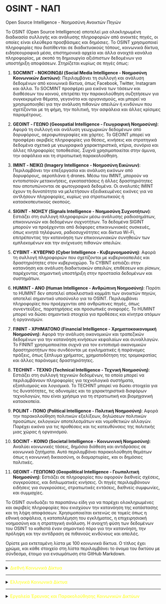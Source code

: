 # OSINT - ΝΑΠ

Open Source Intelligence - Νοημοσύνη Ανοικτών Πηγών

Το OSINT (Open Source Intelligence) αποτελεί μια ολοκληρωμένη διαδικασία συλλογής και ανάλυσης πληροφοριών από ανοικτές πηγές, οι οποίες είναι ελεύθερα προσβάσιμες και δημόσιες. Το OSINT χρησιμοποιεί πληροφορίες που διατίθενται σε διαδικτυακούς τόπους, κοινωνικά δίκτυα, ειδησεογραφικά μέσα, επιστημονικά αρχεία και άλλα ανοιχτά κανάλια πληροφορίας, με σκοπό τη δημιουργία αξιόπιστων δεδομένων για υποστήριξη αποφάσεων. Στηρίζεται κυρίως σε πηγές όπως:

1. **SOCMINT - ΝΟΚΟΙΝΩΔΙ (Social Media Intelligence - Νοημοσύνη Κοινωνικών Δικτύων)**: Περιλαμβάνει τη συλλογή και ανάλυση δεδομένων από κοινωνικά δίκτυα, όπως Facebook, Twitter, Instagram και άλλα. Το SOCMINT προσφέρει μια εικόνα των τάσεων και διαθέσεων του κοινού, επιτρέπει την παρακολούθηση συζητήσεων για συγκεκριμένα θέματα, γεγονότα και οργανισμούς, και μπορεί να χρησιμοποιηθεί για την ανάλυση πιθανών απειλών ή κινδύνων που σχετίζονται με τη φήμη, την πολιτική, την ασφάλεια και άλλες κρίσιμες παραμέτρους.

2. **GEOINT - ΓΕΩΝΟ (Geospatial Intelligence - Γεωγραφική Νοημοσύνη)**: Αφορά τη συλλογή και ανάλυση γεωχωρικών δεδομένων από δορυφόρους, αεροφωτογραφίες και χάρτες. Το GEOINT μπορεί να προσφέρει ακριβείς πληροφορίες για θέσεις, κινήσεις και στρατηγικά δεδομένα σχετικά με γεωγραφικά χαρακτηριστικά, κτίρια, συνόρια και άλλες πληροφορίες τοποθεσίας. Συχνά χρησιμοποιείται στην άμυνα, την ασφάλεια και τη στρατιωτική παρακολούθηση.

3. **IMINT - ΝΕΙΚΩ (Imagery Intelligence - Νοημοσύνη Εικώνων)**: Περιλαμβάνει την επεξεργασία και ανάλυση εικόνων από δορυφόρους, αεροπλάνα ή drones. Μέσω του IMINT, μπορούν να εντοπιστούν μετακινήσεις, εγκαταστάσεις ή άλλες δραστηριότητες που αποτυπώνονται σε φωτογραφικά δεδομένα. Οι αναλυτές IMINT έχουν τη δυνατότητα να μελετήσουν εξειδικευμένες εικόνες για να αντλήσουν πληροφορίες, κυρίως για στρατιωτικούς ή κατασκοπευτικούς σκοπούς.

4. **SIGINT - ΝΟΗΣΥ (Signals Intelligence - Νοημοσύνη Συχνοτήτων)**: Εστιάζει στη συλλογή πληροφοριών μέσω ανάλυσης ραδιοσημάτων, επικοινωνιών και δεδομένων συχνοτήτων. Τα δεδομένα SIGINT μπορούν να προέρχονται από διάφορες επικοινωνιακές συσκευές, όπως κινητά τηλέφωνα, ραδιοσυχνότητες και δίκτυα Wi-Fi, επιτρέποντας την κατανόηση των επικοινωνιακών συνηθειών των εμπλεκομένων και την ανίχνευση πιθανών απειλών.

5. **CYBINT - ΚΥΒΕΡΝΟ (Cyber Intelligence - Κυβερνοημοσύνη)**: Αφορά τη συλλογή πληροφοριών που σχετίζονται με κυβερνοαπειλές και δραστηριότητες στον κυβερνοχώρο. Το CYBINT εστιάζει στην κατανόηση και ανάλυση διαδικτυακών απειλών, επιθέσεων και ρίσκων, παρέχοντας σημαντική υποστήριξη στην προστασία δεδομένων και συστημάτων.

6. **HUMINT - ΑΝΟ (Human Intelligence - Ανθρώπινη Νοημοσύνη)**: Παρότι το HUMINT δεν αποτελεί αποκλειστικά κομμάτι των ανοικτών πηγών, αποτελεί σημαντικό υποσύνολο για το OSINT. Περιλαμβάνει πληροφορίες που προέρχονται από ανθρώπινες πηγές, όπως συνεντεύξεις, παρατηρήσεις και προσωπικές αναφορές. Το HUMINT μπορεί να δώσει σημαντικά στοιχεία για προθέσεις και κίνητρα ατόμων ή οργανισμών.

7. **FININT - ΧΡΗΜΑΤΟΝΟ (Financial Intelligence - Χρηματοκοικονομική Νοημοσύνη)**: Αφορά την ανάλυση οικονομικών και τραπεζικών δεδομένων για την κατανόηση κινήσεων κεφαλαίων και συναλλαγών. Το FININT χρησιμοποιείται συχνά για τον εντοπισμό οικονομικών δραστηριοτήτων που συνδέονται με εγκληματικές ή παράνομες πράξεις, όπως ξέπλυμα χρήματος, χρηματοδότηση της τρομοκρατίας και άλλες παράνομες δραστηριότητες.

8. **TECHINT - ΤΕΧΝΟ (Technical Intelligence - Τεχνική Νοημοσύνη)**: Εστιάζει στη συλλογή τεχνικών δεδομένων, τα οποία μπορεί να περιλαμβάνουν πληροφορίες για τεχνολογικά συστήματα, εξοπλισμούς και λογισμικά. Το TECHINT μπορεί να δώσει στοιχεία για τις δυνατότητες, τις αδυναμίες και τα χαρακτηριστικά διαφόρων τεχνολογιών, που είναι χρήσιμα για τη στρατιωτική και βιομηχανική κατασκοπεία.

9. **POLINT - ΠΟΝΟ (Political Intelligence - Πολιτική Νοημοσύνη)**: Αφορά την παρακολούθηση πολιτικών εξελίξεων, δηλώσεων πολιτικών προσώπων, εκλογικών αποτελεσμάτων και νομοθετικών αλλαγών. Παρέχει εικόνα για τις προθέσεις και τις κατευθύνσεις της πολιτικής μιας χώρας ή οργανισμού.

10. **SOCINT - ΚΟΙΝΟ (Societal Intelligence - Κοινωνινκή Νοημοσύνη)**: Αναλύει κοινωνικές τάσεις, δημόσια διάθεση και αντιδράσεις σε κοινωνικά ζητήματα. Αυτό περιλαμβάνει παρακολούθηση θεμάτων όπως η κοινωνική δικαιοσύνη, οι διαμαρτυρίες, και οι δημόσιες πολιτικές.

11. **GEOINT - ΓΕΩΠΟΝΟ (Geopolitical Intelligence - Γεωπολιτική Νοημοσύνη)**: Εστιάζει σε πληροφορίες που αφορούν διεθνείς σχέσεις, συγκρούσεις, και διπλωματικές κινήσεις. Οι πηγές περιλαμβάνουν ειδήσεις για συγκρούσεις, στρατιωτικές εντάσεις, διεθνείς συμφωνίες, και συμμαχίες.

Το OSINT συνδυάζει τα παραπάνω είδη για να παρέχει ολοκληρωμένες και ακριβείς πληροφορίες που ενισχύουν την κατανόηση της κατάστασης και τη λήψη αποφάσεων. Χρησιμοποιείται εκτενώς σε τομείς όπως η εθνική ασφάλεια, η καταπολέμηση του εγκλήματος, η επιχειρησιακή νοημοσύνη και η στρατηγική ανάλυση. Η ανοιχτή φύση των δεδομένων του OSINT το καθιστά έναν σημαντικό πόρο για την κατανόηση, την πρόληψη και την αντίδραση σε πιθανούς κινδύνους και απειλές.

Ορίστε μια εκτεταμένη λίστα με 100 κοινωνικά δίκτυα. Ο τίτλος έχει χρώμα, και κάθε στοιχείο στη λίστα περιλαμβάνει το όνομα του δικτύου με σύνδεσμο, έτοιμο για ενσωμάτωση στο GitHub Markdown.

---

<details>
  <summary><span style="color:yellow">Διεθνή Κοινωνικά Δίκτυα</span></summary>

1. Ameba: [Ameba](https://ameba.jp)
2. Badoo: [Badoo](https://badoo.com)
3. Band: [Band](https://band.us)
4. Behance: [Behance](https://www.behance.net)
5. BiP: [BiP](https://bip.com)
6. Blogger: [Blogger](https://www.blogger.com)
7. Clubhouse: [Clubhouse](https://www.joinclubhouse.com)
8. Couchsurfing: [Couchsurfing](https://www.couchsurfing.com)
9. DailyMotion: [DailyMotion](https://www.dailymotion.com)
10. DeviantArt: [DeviantArt](https://www.deviantart.com)
11. Diaspora*: [Diaspora](https://diasporafoundation.org)
12. Discord: [Discord](https://discord.com)
13. Douban: [Douban](https://www.douban.com)
14. Ello: [Ello](https://ello.co)
15. Epernicus: [Epernicus](https://epernicus.com)
16. EyeEm: [EyeEm](https://www.eyeem.com)
17. Facebook: [Facebook](https://www.facebook.com)
18. Flickr: [Flickr](https://www.flickr.com)
19. Flipboard: [Flipboard](https://flipboard.com)
20. Foursquare: [Foursquare](https://foursquare.com)
21. Gab: [Gab](https://gab.com)
22. GaGaGoolala: [GaGaGoolala](https://www.gagoolala.com)
23. Goodreads: [Goodreads](https://www.goodreads.com)
24. Grindr: [Grindr](https://www.grindr.com)
25. Hi5: [Hi5](https://www.hi5.com)
26. Houseparty: [Houseparty](https://houseparty.com)
27. Instagram: [Instagram](https://www.instagram.com)
28. IRCCloud: [IRCCloud](https://www.irccloud.com)
29. Jodel: [Jodel](https://jodel-app.com)
30. Kakaotalk: [Kakaotalk](https://www.kakao.com/talk)
31. Kik: [Kik](https://www.kik.com)
32. Kwai: [Kwai](https://www.kwai.com)
33. Last.fm: [Last.fm](https://www.last.fm)
34. Letterboxd: [Letterboxd](https://letterboxd.com)
35. LinkedIn: [LinkedIn](https://www.linkedin.com)
36. Line: [Line](https://line.me)
37. Mastodon: [Mastodon](https://mastodon.social)
38. Medium: [Medium](https://medium.com)
39. MeWe: [MeWe](https://mewe.com)
40. Mix: [Mix](https://mix.com)
41. MocoSpace: [MocoSpace](https://www.mocospace.com)
42. Myspace: [Myspace](https://myspace.com)
43. Naver Blog: [Naver Blog](https://blog.naver.com)
44. Nextdoor: [Nextdoor](https://nextdoor.com)
45. Odnoklassniki: [Odnoklassniki](https://ok.ru)
46. OnlyFans: [OnlyFans](https://onlyfans.com)
47. Parler: [Parler](https://parler.com)
48. Patreon: [Patreon](https://www.patreon.com)
49. Pinterest: [Pinterest](https://www.pinterest.com)
50. Plurk: [Plurk](https://www.plurk.com)
51. Quora: [Quora](https://www.quora.com)
52. Reddit: [Reddit](https://www.reddit.com)
53. Renren: [Renren](http://renren.com)
54. Rumble: [Rumble](https://rumble.com)
55. Signal: [Signal](https://signal.org)
56. Sina Weibo: [Sina Weibo](https://weibo.com)
57. Skype: [Skype](https://www.skype.com)
58. Snapchat: [Snapchat](https://www.snapchat.com)
59. SoundCloud: [SoundCloud](https://soundcloud.com)
60. Spaces: [Spaces](https://spaces.byjoomla.com)
61. Steemit: [Steemit](https://steemit.com)
62. Tagged: [Tagged](https://www.tagged.com)
63. Telegram: [Telegram](https://telegram.org)
64. Tiktok: [TikTok](https://www.tiktok.com)
65. Tinder: [Tinder](https://tinder.com)
66. Tsu: [Tsu](https://tsu.co)
67. Tumblr: [Tumblr](https://www.tumblr.com)
68. Twitch: [Twitch](https://www.twitch.tv)
69. Twitter: [Twitter](https://www.twitter.com)
70. Twoo: [Twoo](https://www.twoo.com)
71. VKontakte: [VKontakte](https://vk.com)
72. Vero: [Vero](https://www.vero.co)
73. Vimeo: [Vimeo](https://vimeo.com)
74. Vine: [Vine](https://vine.co)
75. Viber: [Viber](https://www.viber.com)
76. Wattpad: [Wattpad](https://www.wattpad.com)
77. WeChat: [WeChat](https://www.wechat.com)
78. WhatsApp: [WhatsApp](https://www.whatsapp.com)
79. Whisper: [Whisper](https://whisper.sh)
80. Xing: [Xing](https://www.xing.com)
81. Yik Yak: [Yik Yak](https://yikyakapp.com)
82. YouNow: [YouNow](https://www.younow.com)
83. YouTube: [YouTube](https://www.youtube.com)
84. Zing Me: [Zing Me](https://me.zing.vn)
85. Zoosk: [Zoosk](https://www.zoosk.com)
86. Zomato: [Zomato](https://www.zomato.com)
87. iTalki: [iTalki](https://www.italki.com)
88. Couchsurfing: [Couchsurfing](https://www.couchsurfing.com)
89. Rave: [Rave](https://www.rave.io)
90. Poparazzi: [Poparazzi](https://poparazzi.com)
91. Nextdoor: [Nextdoor](https://nextdoor.com)
92. Soundtrap: [Soundtrap](https://www.soundtrap.com)
93. Hoop: [Hoop](https://hoop.club)
94. TikFollowers: [TikFollowers](https://tikfollowers.com)
95. Hoop: [Hoop](https://hoop.club)
96. Weibo: [Weibo](https://www.weibo.com)
97. Vero: [Vero](https://www.vero.co)
98. DLive: [DLive](https://dlive.tv)
99. CloutHub: [CloutHub](https://www.clouthub.com)
100. Minds: [Minds](https://www.minds.com)

</details>

---

<details>
  <summary><span style="color:yellow">Ελληνικά Κοινωνικά Δίκτυα</span></summary>

- Zoo.gr: [Zoo.gr](https://www.zoo.gr)
- Sxeseis.gr: [Sxeseis.gr](https://www.sxeseis.gr)
- Greek-Chat.gr: [Greek-Chat.gr](https://www.greek-chat.gr)
- Oikonomologos.gr: [Oikonomologos.gr](https://www.oikonomologos.gr)
- Badoo (Ελλάδα): [Badoo](https://badoo.com/el/)
- GayHellas.gr: [GayHellas.gr](https://www.gayhellas.gr)
- Erodate.gr: [Erodate.gr](https://www.erodate.gr)
- Ksilokarpi.gr: [Ksilokarpi.gr](https://www.ksilokarpi.gr)
- Zougla Forum: [Zougla Forum](https://www.zougla.gr/forum)
- Radiofono.gr (Κοινότητα ραδιοφωνικών σταθμών): [Radiofono.gr](https://www.radiofono.gr)
- Pathfinder Forum (ανενεργό αλλά ιστορικά σημαντικό): [Pathfinder Forum](https://www.pathfinder.gr)
- Zoom Video Communications (χρησιμοποιείται ευρέως στην Ελλάδα): [Zoom](https://zoom.us)
- eThemis (κοινωνικό δίκτυο νομικών): [eThemis](https://ethemis.gr)

</details>

---

<details>
  <summary><span style="color:yellow">Εργαλεία Έρευνας και Παρακολούθησης Κοινωνικών Δικτύων</span></summary>

---

  <details>
    <summary>Δωρεάν 100%</summary>

1. Followerwonk: [Followerwonk](https://followerwonk.com)
2. Google Alerts: [Google Alerts](https://www.google.com/alerts)
3. IFTTT (για αυτοματισμούς): [IFTTT](https://ifttt.com)
4. Meta Business Suite (για Facebook και Instagram): [Meta Business Suite](https://business.facebook.com)
5. Social Mention: [Social Mention](http://www.socialmention.com)
6. TweetDeck (μόνο για Twitter): [TweetDeck](https://tweetdeck.twitter.com)
7. Social Search: [Social Search](http://social-searcher.com/social-search/)
8. Twitonomy: [Twitonomy](https://www.twitonomy.com)
9. Hootsuite (δωρεάν έκδοση): [Hootsuite](https://hootsuite.com)
10. BuzzSumo (δωρεάν έκδοση): [BuzzSumo](https://buzzsumo.com)
11. Talkwalker Alerts (δωρεάν έκδοση): [Talkwalker Alerts](https://www.talkwalker.com/alerts)
12. Foller.me: [Foller.me](https://foller.me)
13. Hashtagify: [Hashtagify](https://hashtagify.me)
14. SocialBee (δωρεάν δοκιμή): [SocialBee](https://socialbee.io)
15. Mention (δωρεάν έκδοση με περιορισμούς): [Mention](https://mention.com)
16. Keyhole (δωρεάν δοκιμή): [Keyhole](https://keyhole.co)
17. Reputology: [Reputology](https://www.reputology.com)
18. Iconosquare (δωρεάν δοκιμή για Instagram): [Iconosquare](https://pro.iconosquare.com)
19. Twitter Search: [Twitter Search](https://twitter.com/search-home)
20. Reddit Search: [Reddit Search](https://www.reddit.com)
21. Socialbakers (δωρεάν με περιορισμούς): [Socialbakers](https://www.socialbakers.com)
22. Commun.it (για Twitter): [Commun.it](https://commun.it)

  </details>

---

  <details>
    <summary>Με δοκιμαστική περίοδο</summary>

1. AgoraPulse: [AgoraPulse](https://www.agorapulse.com)
2. Brand24: [Brand24](https://brand24.com)
3. BuzzSumo: [BuzzSumo](https://buzzsumo.com)
4. Hootsuite: [Hootsuite](https://hootsuite.com)
5. Mention (δωρεάν έκδοση με περιορισμούς): [Mention](https://mention.com)
6. Talkwalker Alerts (δωρεάν έκδοση με περιορισμούς): [Talkwalker Alerts](https://www.talkwalker.com/alerts)
7. Twitonomy (δωρεάν έκδοση με περιορισμούς): [Twitonomy](https://www.twitonomy.com)
8. Semrush (με περιορισμένη δωρεάν περίοδο): [Semrush](https://www.semrush.com)
9. Brandwatch: [Brandwatch](https://www.brandwatch.com)
10. Spredfast: [Spredfast](https://www.spredfast.com)
11. Zoho Social: [Zoho Social](https://www.zoho.com/social)
12. NetBase: [NetBase](https://www.netbase.com)
13. BuzzSumo (με περιορισμένη χρήση για δωρεάν χρήστες): [BuzzSumo](https://buzzsumo.com)
14. Keyhole (πληρωμή ή δωρεάν δοκιμή): [Keyhole](https://keyhole.co)
15. Hootsuite (με δωρεάν δοκιμαστική περίοδο): [Hootsuite](https://hootsuite.com)

  </details>

  ---

  <details>
    <summary>Επί πληρωμή</summary>

1. Awario: [Awario](https://awario.com)
2. Keyhole: [Keyhole](https://keyhole.co)
3. NetBase: [NetBase](https://www.netbase.com)
4. Sprout Social: [Sprout Social](https://sproutsocial.com)
5. Brandwatch: [Brandwatch](https://www.brandwatch.com)
6. Meltwater: [Meltwater](https://www.meltwater.com)
7. Agorapulse: [Agorapulse](https://www.agorapulse.com)
8. BuzzSumo Pro: [BuzzSumo Pro](https://buzzsumo.com)
9. Meltwater Social: [Meltwater Social](https://www.meltwater.com)
10. Socialbakers (πλήρης έκδοση): [Socialbakers](https://www.socialbakers.com)
11. HubSpot: [HubSpot](https://www.hubspot.com)
12. CrowdTangle: [CrowdTangle](https://www.crowdtangle.com)
13. BrandMentions: [BrandMentions](https://www.brandmentions.com)
14. Sprinklr: [Sprinklr](https://www.sprinklr.com)
15. Social Studio (Salesforce): [Social Studio](https://www.salesforce.com/products/social-studio)
16. Talkwalker (πληρωμή): [Talkwalker](https://www.talkwalker.com)
17. Pulsar: [Pulsar](https://www.pulsarplatform.com)
18. Radian6 (Salesforce): [Radian6](https://www.salesforce.com/products/radian6)
19. Socialbakers (πληρωμή): [Socialbakers](https://www.socialbakers.com)
20. Traackr: [Traackr](https://www.traackr.com)
21. Meltwater Insights: [Meltwater Insights](https://www.meltwater.com)
22. Hootsuite Pro: [Hootsuite Pro](https://hootsuite.com)
23. Falcon.io: [Falcon.io](https://www.falcon.io)
24. Influencity: [Influencity](https://www.influencity.com)
25. Brandwatch Consumer Research: [Brandwatch Consumer Research](https://www.brandwatch.com)
26. Sprinklr Social Media Management: [Sprinklr](https://www.sprinklr.com)
27. SocialFlow: [SocialFlow](https://www.socialflow.com)
28. Khoros: [Khoros](https://www.khoros.com)
29. Mentionlytics: [Mentionlytics](https://mentionlytics.com)
30. Zoho Social (Premium): [Zoho Social](https://www.zoho.com/social)
31. TrendKite (PR Newswire): [TrendKite](https://www.trendkite.com)
32. Viralheat: [Viralheat](https://www.viralheat.com)

  </details>

---

<details>
  <summary><span style="color:yellow">Εξερευνώντας Ετικέτες #</span></summary>

1. [All Hashtag](https://www.all-hashtag.com)
2. [Hashtagify](https://hashtagify.me)
3. [RiteTag](https://ritetag.com)
4. [Trendsmap](https://www.trendsmap.com)
5. [Hashtags.org](http://hashtags.org)
6. [Tweetreach](https://tweetreach.com)
7. [Hashtag Generator](https://www.hashtaggenerator.com)
8. [Hashtagsforlikes](https://www.hashtagsforlikes.co)
9. [TagBlender](http://www.tagblender.net)
10. [Instavast Hashtag Generator](https://instavast.com/tools/hashtag-generator/)
11. [Top Hashtags](https://www.top-hashtags.com)
12. [HashMe](https://hashmeapp.com)
13. [Influence.co](https://influence.co)
14. [Hashtag Battle](https://www.hashtagbattle.com)
15. [HashAtIt](https://www.hashatit.com)
16. [BuzzSumo](https://buzzsumo.com)
17. [Social Search](https://www.social-search.com)
18. [MetaHashtags](https://metahashtags.com)
19. [Hashtag Lookup](https://hashtaglookup.com)
20. [Tagboard](https://tagboard.com)
21. [Hootsuite](https://hootsuite.com)
22. [Socialert](https://socialert.net)
23. [Keyhole](https://keyhole.co)
24. [Seekmetrics Hashtag Generator](https://seekmetrics.com)
25. [Hashlookup](https://hashlookup.com)
26. [Simply Measured](https://simplymeasured.com)
27. [Twubs](https://www.twubs.com)
28. [Followerwonk](https://followerwonk.com)
29. [Hashtagify Pro](https://hashtagify.me)
30. [Twitter Advanced Search](https://twitter.com/search-advanced)

</details>

---

<details>
  <summary><span style="color:yellow">Εργαλεία για τα Κοινωνικά Δίκτυα</span></summary>

  <details>
    <summary>1. [Trends24](https://www.trends24.in)</summary>
    Ιστότοπος για ανάλυση τάσεων κοινωνικών δικτύων σε πραγματικό χρόνο. Εξετάζει τις δημοφιλείς συζητήσεις και λέξεις-κλειδιά.
  </details>

  <details>
    <summary>2. [Hashtagify](https://hashtagify.me)</summary>
    Ανάλυση δημοφιλών hashtags και τάσεων στα κοινωνικά δίκτυα.
  </details>

  <details>
    <summary>3. [BuzzSumo](https://buzzsumo.com)</summary>
    Εργαλείο για ανάλυση περιεχομένου και κοινωνικών τάσεων σε πλατφόρμες όπως Twitter, Facebook και άλλες.
  </details>

  <details>
    <summary>4. [Socialbakers](https://www.socialbakers.com)</summary>
    Ανάλυση της κοινωνικής απόδοσης και παρακολούθηση του ανταγωνισμού.
  </details>

  <details>
    <summary>5. [Keyhole](https://keyhole.co)</summary>
    Ανάλυση hashtag, mentions, και trends στα κοινωνικά δίκτυα σε πραγματικό χρόνο.
  </details>

  <details>
    <summary>6. [Mention](https://mention.com)</summary>
    Εργαλείο παρακολούθησης κοινωνικών μέσων που προσφέρει αναλύσεις αναφορών και ανταγωνιστικών δεδομένων.
  </details>

  <details>
    <summary>7. [Sprout Social](https://sproutsocial.com)</summary>
    Εργαλείο για τη διαχείριση κοινωνικών δικτύων με αναλύσεις για τις δραστηριότητες στα κοινωνικά μέσα.
  </details>

  <details>
    <summary>8. [Talkwalker](https://www.talkwalker.com)</summary>
    Ανάλυση κοινωνικών μέσων, διαχείριση δεδομένων και παρακολούθηση συζητήσεων.
  </details>

  <details>
    <summary>9. [Agorapulse](https://www.agorapulse.com)</summary>
    Σύνθεση αναφορών και στατιστικών για τις κοινωνικές δραστηριότητες και αναλύσεις κοινωνικών δεδομένων.
  </details>

  <details>
    <summary>10. [Tweetreach](https://tweetreach.com)</summary>
    Ανάλυση της εμβέλειας των tweets και των hashtags στο Twitter.
  </details>

  <details>
    <summary>11. [Hootsuite](https://hootsuite.com)</summary>
    Εργαλείο διαχείρισης κοινωνικών μέσων και ανάλυσης του περιεχομένου και των trends.
  </details>

  <details>
    <summary>12. [Social Mention](http://socialmention.com)</summary>
    Ιστότοπος που προσφέρει ανάλυση για τις αναφορές στα κοινωνικά δίκτυα και τις πλατφόρμες κοινωνικής αναγνώρισης.
  </details>

  <details>
    <summary>13. [Brandwatch](https://www.brandwatch.com)</summary>
    Εργαλείο παρακολούθησης κοινωνικών μέσων και ανάλυσης των τάσεων της αγοράς.
  </details>

  <details>
    <summary>14. [Zoho Social](https://www.zoho.com/social)</summary>
    Εργαλείο που συνδυάζει κοινωνικά δεδομένα με αναλυτικές πληροφορίες για τη βελτίωση της στρατηγικής στα κοινωνικά δίκτυα.
  </details>

  <details>
    <summary>15. [Rival IQ](https://www.rivaliq.com)</summary>
    Ανάλυση ανταγωνιστικών δεδομένων για τα κοινωνικά δίκτυα και την αποτελεσματικότητα της στρατηγικής.
  </details>

  <details>
    <summary>16. [Quintly](https://www.quintly.com)</summary>
    Ανάλυση της απόδοσης κοινωνικών δικτύων, παρακολούθηση και σύγκριση του ανταγωνισμού.
  </details>

  <details>
    <summary>17. [Meltwater](https://www.meltwater.com)</summary>
    Εργαλείο για παρακολούθηση, ανάλυση και αναφορά περιεχομένου και αναφορών σε κοινωνικά δίκτυα.
  </details>

  <details>
    <summary>18. [BuzzSumo](https://buzzsumo.com)</summary>
    Εργαλείο ανάλυσης για την παρακολούθηση δημοφιλών θεμάτων και περιεχομένου στα κοινωνικά δίκτυα.
  </details>

  <details>
    <summary>19. [Sprinklr](https://www.sprinklr.com)</summary>
    Εργαλείο για διαχείριση, ανάλυση και βελτιστοποίηση του περιεχομένου στα κοινωνικά δίκτυα.
  </details>

  <details>
    <summary>20. [Followerwonk](https://followerwonk.com)</summary>
    Εργαλείο ανάλυσης για το Twitter, με δυνατότητες ανάλυσης προφίλ, αναζητήσεων και συνδέσεων.
  </details>

  <details>
    <summary>21. [Buffer](https://buffer.com)</summary>
    Ανάλυση της απόδοσης των κοινωνικών δικτύων και στρατηγικών κοινοποίησης περιεχομένου.
  </details>

  <details>
    <summary>22. [Iconosquare](https://pro.iconosquare.com)</summary>
    Εργαλείο ανάλυσης και διαχείρισης για Instagram και Facebook.
  </details>

  <details>
    <summary>23. [Tweetdeck](https://tweetdeck.twitter.com)</summary>
    Διαχείριση και παρακολούθηση του Twitter σε πραγματικό χρόνο.
  </details>

  <details>
    <summary>24. [Post Planner](https://www.postplanner.com)</summary>
    Διαχείριση και ανάλυση περιεχομένου για το Facebook.
  </details>

  <details>
    <summary>25. [Nuzzel](https://nuzzel.com)</summary>
    Εργαλείο για παρακολούθηση ειδήσεων και κοινωνικών δικτύων, επισημαίνοντας δημοφιλή άρθρα.
  </details>

  <details>
    <summary>26. [BuzzSumo](https://buzzsumo.com)</summary>
    Εργαλείο ανάλυσης και αναζήτησης περιεχομένου, ιδανικό για κοινωνικά δίκτυα.
  </details>

  <details>
    <summary>27. [CrowdTangle](https://www.crowdtangle.com)</summary>
    Ανάλυση και παρακολούθηση περιεχομένου για Facebook, Instagram, YouTube και Twitter.
  </details>

  <details>
    <summary>28. [SociallyStacked](https://www.sociallystacked.com)</summary>
    Σύστημα ανάλυσης και διαχείρισης του περιεχομένου για τα κοινωνικά δίκτυα.
  </details>

  <details>
    <summary>29. [TweetReach](https://tweetreach.com)</summary>
    Εργαλείο ανάλυσης για τη μέτρηση της εμβέλειας του περιεχομένου στο Twitter.
  </details>

  <details>
    <summary>30. [ViralWoot](https://viralwoot.com)</summary>
    Διαχείριση και ανάλυση περιεχομένου στο Pinterest.
  </details>

  <details>
    <summary>31. [SocialBee](https://socialbee.io)</summary>
    Ολοκληρωμένο εργαλείο για τη διαχείριση των κοινωνικών δικτύων και την ανάλυση δεδομένων.
  </details>

  <details>
    <summary>32. [Hootsuite Insights](https://hootsuite.com/insights)</summary>
    Σύστημα ανάλυσης δεδομένων και παρακολούθησης για τα κοινωνικά δίκτυα.
  </details>

  <details>
    <summary>33. [Klear](https://klear.com)</summary>
    Ανάλυση επιρροών και παρακολούθηση της απόδοσης στα κοινωνικά δίκτυα.
  </details>

  <details>
    <summary>34. [SocialRank](https://socialrank.com)</summary>
    Εργαλείο για την ανάλυση των ακολούθων και της εμπλοκής στα κοινωνικά δίκτυα.
  </details>

  <details>
    <summary>35. [Crowd Analyzer](https://www.crowdanalyzer.com)</summary>
    Ανάλυση των κοινωνικών δικτύων και ερμηνεία των συναισθημάτων των
